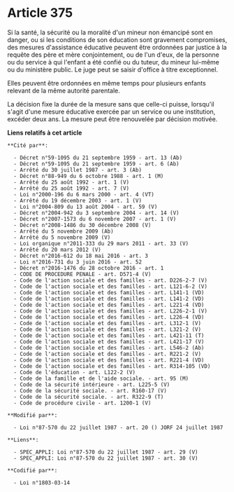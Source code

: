 # Article 375

Si la santé, la sécurité ou la moralité d'un mineur non émancipé sont en danger, ou si les conditions de son éducation sont
gravement compromises, des mesures d'assistance éducative peuvent être ordonnées par justice à la requête des père et mère
conjointement, ou de l'un d'eux, de la personne ou du service à qui l'enfant a été confié ou du tuteur, du mineur lui-même ou
du ministère public. Le juge peut se saisir d'office à titre exceptionnel.

Elles peuvent être ordonnées en même temps pour plusieurs enfants relevant de la même autorité parentale.

La décision fixe la durée de la mesure sans que celle-ci puisse, lorsqu'il s'agit d'une mesure éducative exercée par un
service ou une institution, excéder deux ans. La mesure peut être renouvelée par décision motivée.

**Liens relatifs à cet article**

	**Cité par**:

	  - Décret n°59-1095 du 21 septembre 1959 - art. 13 (Ab)
	  - Décret n°59-1095 du 21 septembre 1959 - art. 6 (Ab)
	  - Arrêté du 30 juillet 1987 - art. 3 (Ab)
	  - Décret n°88-949 du 6 octobre 1988 - art. 1 (M)
	  - Arrêté du 25 août 1992 - art. 1 (V)
	  - Arrêté du 25 août 1992 - art. 7 (V)
	  - Loi n°2000-196 du 6 mars 2000 - art. 4 (VT)
	  - Arrêté du 19 décembre 2003 - art. 1 (V)
	  - Loi n°2004-809 du 13 août 2004 - art. 59 (V)
	  - Décret n°2004-942 du 3 septembre 2004 - art. 14 (V)
	  - Décret n°2007-1573 du 6 novembre 2007 - art. 1 (V)
	  - Décret n°2008-1486 du 30 décembre 2008 (V)
	  - Arrêté du 5 novembre 2009 (Ab)
	  - Arrêté du 5 novembre 2009 (V)
	  - Loi organique n°2011-333 du 29 mars 2011 - art. 33 (V)
	  - Arrêté du 20 mars 2012 (V)
	  - Décret n°2016-612 du 18 mai 2016 - art. 3
	  - Loi n°2016-731 du 3 juin 2016 - art. 52
	  - Décret n°2016-1476 du 28 octobre 2016 - art. 1
	  - CODE DE PROCEDURE PENALE - art. D571-4 (V)
	  - Code de l'action sociale et des familles - art. D226-2-7 (V)
	  - Code de l'action sociale et des familles - art. L121-6-2 (V)
	  - Code de l'action sociale et des familles - art. L141-1 (VD)
	  - Code de l'action sociale et des familles - art. L141-2 (VD)
	  - Code de l'action sociale et des familles - art. L221-4 (VD)
	  - Code de l'action sociale et des familles - art. L226-2-1 (V)
	  - Code de l'action sociale et des familles - art. L226-4 (VD)
	  - Code de l'action sociale et des familles - art. L312-1 (V)
	  - Code de l'action sociale et des familles - art. L321-2 (V)
	  - Code de l'action sociale et des familles - art. L421-11 (T)
	  - Code de l'action sociale et des familles - art. L421-17 (V)
	  - Code de l'action sociale et des familles - art. L546-2 (Ab)
	  - Code de l'action sociale et des familles - art. R221-2 (V)
	  - Code de l'action sociale et des familles - art. R221-4 (VD)
	  - Code de l'action sociale et des familles - art. R314-105 (VD)
	  - Code de l'éducation - art. L122-2 (V)
	  - Code de la famille et de l'aide sociale. - art. 95 (M)
	  - Code de la sécurité intérieure - art. L225-5 (V)
	  - Code de la sécurité sociale. - art. R160-17 (V)
	  - Code de la sécurité sociale. - art. R322-9 (T)
	  - Code de procédure civile - art. 1200-1 (V)

	**Modifié par**:

	  - Loi n°87-570 du 22 juillet 1987 - art. 20 () JORF 24 juillet 1987

	**Liens**:

	  - SPEC_APPLI: Loi n°87-570 du 22 juillet 1987 - art. 29 (V)
	  - SPEC_APPLI: Loi n°87-570 du 22 juillet 1987 - art. 30 (V)

	**Codifié par**:

	  - Loi n°1803-03-14
